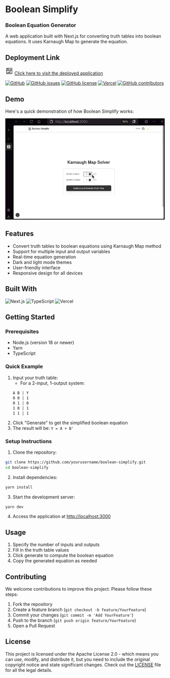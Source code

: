 # Boolean Simplify

### Boolean Equation Generator

A web application built with Next.js for converting truth tables into boolean equations. It uses Karnaugh Map to generate the equation.

## Deployment Link

<a href="https://boolean-simplify.vercel.app/"><img src="public/logo.svg" alt="Boolean Simplify Logo" width="25"/></a> [Click here to visit the deployed application](https://boolean-simplify.vercel.app/)

[![GitHub](https://img.shields.io/github/stars/abrarshakhi/boolean-simplify?style=social)](https://github.com/abrarshakhi/boolean-simplify)
[![GitHub issues](https://img.shields.io/github/issues/abrarshakhi/boolean-simplify)](https://github.com/abrarshakhi/boolean-simplify/issues)
[![GitHub license](https://img.shields.io/github/license/abrarshakhi/boolean-simplify)](https://github.com/abrarshakhi/boolean-simplify/blob/main/LICENSE)
[![Vercel](https://vercelbadge.vercel.app/api/abrartwo/boolean-simplify)](https://boolean-simplify.vercel.app/)
[![GitHub contributors](https://img.shields.io/github/contributors/abrarshakhi/boolean-simplify)](https://github.com/abrarshakhi/boolean-simplify/graphs/contributors)

## Demo

Here's a quick demonstration of how Boolean Simplify works:

![demo](public/demo.gif)

## Features

- Convert truth tables to boolean equations using Karnaugh Map method
- Support for multiple input and output variables
- Real-time equation generation
- Dark and light mode themes
- User-friendly interface
- Responsive design for all devices

## Built With

![Next.js](https://img.shields.io/badge/Next.js-000000?style=for-the-badge&logo=next.js&logoColor=white)
![TypeScript](https://img.shields.io/badge/TypeScript-007ACC?style=for-the-badge&logo=typescript&logoColor=white)
![Vercel](https://img.shields.io/badge/Vercel-000000?style=for-the-badge&logo=vercel&logoColor=white)

## Getting Started

### Prerequisites

- Node.js (version 18 or newer)
- Yarn
- TypeScript

### Quick Example

1. Input your truth table:
   - For a 2-input, 1-output system:
   ```
   A B | Y
   0 0 | 1
   0 1 | 0
   1 0 | 1
   1 1 | 1
   ```
2. Click "Generate" to get the simplified boolean equation
3. The result will be: `Y = A + B'`

### Setup Instructions

1. Clone the repository:

```bash
git clone https://github.com/yourusername/boolean-simplify.git
cd boolean-simplify
```

2. Install dependencies:

```bash
yarn install
```

3. Start the development server:

```bash
yarn dev
```

4. Access the application at [http://localhost:3000](http://localhost:3000)

## Usage

1. Specify the number of inputs and outputs
2. Fill in the truth table values
3. Click generate to compute the boolean equation
4. Copy the generated equation as needed

## Contributing

We welcome contributions to improve this project. Please follow these steps:

1. Fork the repository
2. Create a feature branch (`git checkout -b feature/YourFeature`)
3. Commit your changes (`git commit -m 'Add YourFeature'`)
4. Push to the branch (`git push origin feature/YourFeature`)
5. Open a Pull Request

## License

This project is licensed under the Apache License 2.0 - which means you can use, modify, and distribute it, but you need to include the original copyright notice and state significant changes. Check out the [LICENSE](LICENSE) file for all the legal details.
